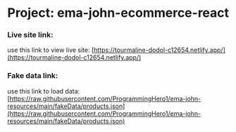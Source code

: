 # Project: ema-john-ecommerce-react

### Live site link:

use this link to view live site:
[https://tourmaline-dodol-c12654.netlify.app/](https://tourmaline-dodol-c12654.netlify.app/)

### Fake data link:

use this link to load data:
[https://raw.githubusercontent.com/ProgrammingHero1/ema-john-resources/main/fakeData/products.json](https://raw.githubusercontent.com/ProgrammingHero1/ema-john-resources/main/fakeData/products.json)
